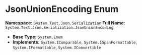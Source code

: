# JsonUnionEncoding Enum

**Namespace:** `System.Text.Json.Serialization`
**Full Name:** `System.Text.Json.Serialization.JsonUnionEncoding`
- **Base Type:** `System.Enum`
- **Implements:** `System.IComparable`, `System.ISpanFormattable`, `System.IFormattable`, `System.IConvertible`
